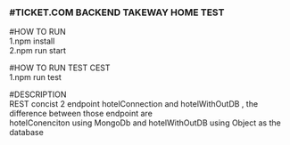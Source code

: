 <b><h3>#TICKET.COM BACKEND TAKEWAY HOME TEST</h3></b>

#HOW TO RUN
<br/>1.npm install
<br/>2.npm run start

#HOW TO RUN TEST CEST
<br/>1.npm run test

#DESCRIPTION
<br/> REST concist 2 endpoint hotelConnection and hotelWithOutDB , the difference between those endpoint are 
<br/> hotelConenciton using MongoDb and hotelWithOutDB using Object as the database

